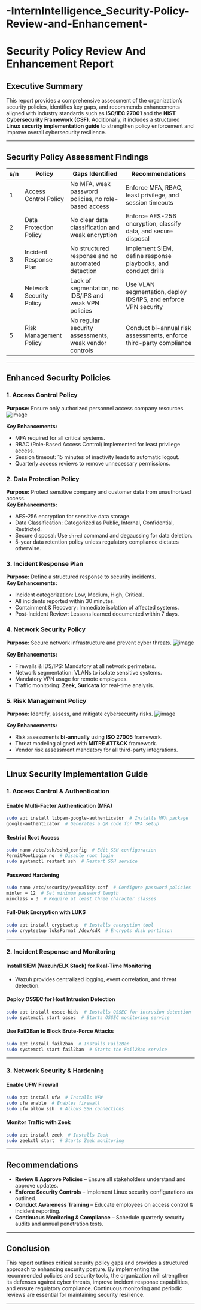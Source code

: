 # -InternIntelligence_Security-Policy-Review-and-Enhancement-
# Security Policy Review And Enhancement Report

## Executive Summary
This report provides a comprehensive assessment of the organization’s security policies, identifies key gaps, and recommends enhancements aligned with industry standards such as **ISO/IEC 27001** and the **NIST Cybersecurity Framework (CSF)**. Additionally, it includes a structured **Linux security implementation guide** to strengthen policy enforcement and improve overall cybersecurity resilience.

---

## Security Policy Assessment Findings

| s/n | Policy | Gaps Identified | Recommendations |
|----|----------------------|-------------------------------|--------------------------------------------------|
| 1 | Access Control Policy | No MFA, weak password policies, no role-based access | Enforce MFA, RBAC, least privilege, and session timeouts |
| 2 | Data Protection Policy | No clear data classification and weak encryption | Enforce AES-256 encryption, classify data, and secure disposal |
| 3 | Incident Response Plan | No structured response and no automated detection | Implement SIEM, define response playbooks, and conduct drills |
| 4 | Network Security Policy | Lack of segmentation, no IDS/IPS and weak VPN policies | Use VLAN segmentation, deploy IDS/IPS, and enforce VPN security |
| 5 | Risk Management Policy | No regular security assessments, weak vendor controls | Conduct bi-annual risk assessments, enforce third-party compliance |

---

## Enhanced Security Policies

### 1. Access Control Policy
**Purpose:** Ensure only authorized personnel access company resources. 
![image](https://github.com/user-attachments/assets/df0a5230-302f-4431-9a0d-9e0c27b500bd)

**Key Enhancements:**
- MFA required for all critical systems.
- RBAC (Role-Based Access Control) implemented for least privilege access.
- Session timeout: 15 minutes of inactivity leads to automatic logout.
- Quarterly access reviews to remove unnecessary permissions.

### 2. Data Protection Policy
**Purpose:** Protect sensitive company and customer data from unauthorized access.  
**Key Enhancements:**
- AES-256 encryption for sensitive data storage.
- Data Classification: Categorized as Public, Internal, Confidential, Restricted.
- Secure disposal: Use `shred` command and degaussing for data deletion.
- 5-year data retention policy unless regulatory compliance dictates otherwise.

### 3. Incident Response Plan
**Purpose:** Define a structured response to security incidents.  
**Key Enhancements:**
- Incident categorization: Low, Medium, High, Critical.
- All incidents reported within 30 minutes.
- Containment & Recovery: Immediate isolation of affected systems.
- Post-Incident Review: Lessons learned documented within 7 days.

### 4. Network Security Policy
**Purpose:** Secure network infrastructure and prevent cyber threats.
![image](https://github.com/user-attachments/assets/6ec911ca-281a-4de9-9450-f782ed7279ee)

**Key Enhancements:**
- Firewalls & IDS/IPS: Mandatory at all network perimeters.
- Network segmentation: VLANs to isolate sensitive systems.
- Mandatory VPN usage for remote employees.
- Traffic monitoring: **Zeek, Suricata** for real-time analysis.

### 5. Risk Management Policy
**Purpose:** Identify, assess, and mitigate cybersecurity risks.
![image](https://github.com/user-attachments/assets/0e4aa17d-7182-4139-9c4e-b794c5d5204e)

**Key Enhancements:**
- Risk assessments **bi-annually** using **ISO 27005** framework.
- Threat modeling aligned with **MITRE ATT&CK** framework.
- Vendor risk assessment mandatory for all third-party integrations.

---

## Linux Security Implementation Guide

### 1. Access Control & Authentication
#### Enable Multi-Factor Authentication (MFA)
```bash
sudo apt install libpam-google-authenticator  # Installs MFA package
google-authenticator  # Generates a QR code for MFA setup
```

#### Restrict Root Access
```bash
sudo nano /etc/ssh/sshd_config  # Edit SSH configuration
PermitRootLogin no  # Disable root login
sudo systemctl restart ssh  # Restart SSH service
```

#### Password Hardening
```bash
sudo nano /etc/security/pwquality.conf  # Configure password policies
minlen = 12  # Set minimum password length
minclass = 3  # Require at least three character classes
```

#### Full-Disk Encryption with LUKS
```bash
sudo apt install cryptsetup  # Installs encryption tool
sudo cryptsetup luksFormat /dev/sdX  # Encrypts disk partition
```

---

### 2. Incident Response and Monitoring
#### Install SIEM (Wazuh/ELK Stack) for Real-Time Monitoring
- Wazuh provides centralized logging, event correlation, and threat detection.

#### Deploy OSSEC for Host Intrusion Detection
```bash
sudo apt install ossec-hids  # Installs OSSEC for intrusion detection
sudo systemctl start ossec  # Starts OSSEC monitoring service
```

#### Use Fail2Ban to Block Brute-Force Attacks
```bash
sudo apt install fail2ban  # Installs Fail2Ban
sudo systemctl start fail2ban  # Starts the Fail2Ban service
```

---

### 3. Network Security & Hardening
#### Enable UFW Firewall
```bash
sudo apt install ufw  # Installs UFW
sudo ufw enable  # Enables firewall
sudo ufw allow ssh  # Allows SSH connections
```

#### Monitor Traffic with Zeek
```bash
sudo apt install zeek  # Installs Zeek
sudo zeekctl start  # Starts Zeek monitoring
```

---

## Recommendations
- **Review & Approve Policies** – Ensure all stakeholders understand and approve updates.
- **Enforce Security Controls** – Implement Linux security configurations as outlined.
- **Conduct Awareness Training** – Educate employees on access control & incident reporting.
- **Continuous Monitoring & Compliance** – Schedule quarterly security audits and annual penetration tests.

---

## Conclusion
This report outlines critical security policy gaps and provides a structured approach to enhancing security posture. By implementing the recommended policies and security tools, the organization will strengthen its defenses against cyber threats, improve incident response capabilities, and ensure regulatory compliance. Continuous monitoring and periodic reviews are essential for maintaining security resilience.

---
